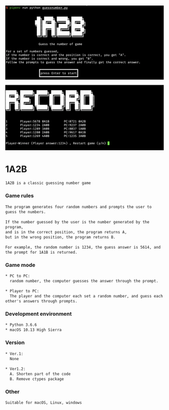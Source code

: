 ![img](https://raw.githubusercontent.com/cdddg/1A2B/master/pic/pic1.png)



![img](https://raw.githubusercontent.com/cdddg/1A2B/master/pic/pic2.png)



# 1A2B

```
1A2B is a classic guessing number game
```

### Game rules
```
The program generates four random numbers and prompts the user to guess the numbers.

If the number guessed by the user is the number generated by the program,
and is in the correct position, the program returns A,
but in the wrong position, the program returns B.

For example, the random number is 1234, the guess answer is 5614, and the prompt for 1A1B is returned.
```

### Game mode
```
* PC to PC: 
  random number, the computer guesses the answer through the prompt.

* Player to PC: 
  The player and the computer each set a random number, and guess each other's answers through prompts. 
```

### Development environment
```
* Python 3.6.6
* macOS 10.13 High Sierra
```

### Version
```
* Ver.1:
  None
  
* Ver1.2:
  A. Shorten part of the code
  B. Remove ctypes package 
```
### Other
```
Suitable for macOS, Linux, windows
```

